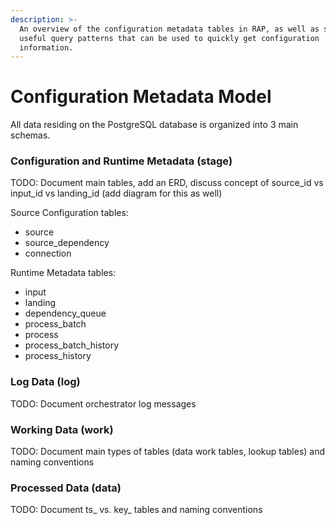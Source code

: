 ```yaml
---
description: >-
  An overview of the configuration metadata tables in RAP, as well as some
  useful query patterns that can be used to quickly get configuration
  information.
---
```


# Configuration Metadata Model

All data residing on the PostgreSQL database is organized into 3 main schemas.

### Configuration and Runtime Metadata \(stage\)

TODO: Document main tables, add an ERD, discuss concept of source\_id vs input\_id vs landing\_id \(add diagram for this as well\)

Source Configuration tables:

* source
* source\_dependency
* connection

Runtime Metadata tables:

* input
* landing
* dependency\_queue
* process\_batch
* process
* process\_batch\_history
* process\_history

### Log Data \(log\)

TODO: Document orchestrator log messages

### Working Data \(work\)

TODO: Document main types of tables \(data work tables, lookup tables\) and naming conventions

### Processed Data \(data\)

TODO: Document ts\_ vs. key\_ tables and naming conventions

